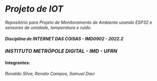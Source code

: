 # *Projeto de IOT*
*Repositório para Projeto de Monitoramento de Ambiente usando ESP32 e sensores de umidade, temperatura e ruído.*
#### *Disciplina de INTERNET DAS COISAS - IMD0902 - 2022.2*
### *INSTITUTO METRÓPOLE DIGITAL - IMD - UFRN*
#### Integrantes:
*Ronaldo Silva, Renato Campos, Samuel Davi*
